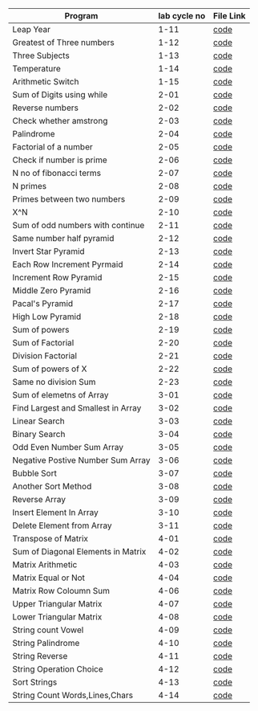 | Program                          | lab cycle no | File Link                                                                                  |
|----------------------------------|--------------|--------------------------------------------------------------------------------------------|
| Leap Year                        | 1-11         | [code](https://github.com/bcathings/c/blob/master/lab_cycles/cycle1_11_leapyear.c)         |
| Greatest of Three numbers        | 1-12         | [code](https://github.com/bcathings/c/blob/master/lab_cycles/cycle1_12_greatestofthree.c)  |
| Three Subjects                   | 1-13         | [code](https://github.com/bcathings/c/blob/master/lab_cycles/cycle1_13_threesubjects.c)    |
| Temperature                      | 1-14         | [code](https://github.com/bcathings/c/blob/master/lab_cycles/cycle1_14_temperature.c)      |
| Arithmetic Switch                | 1-15         | [code](https://github.com/bcathings/c/blob/master/lab_cycles/cycle1_15_arithmeticswitch.c) |
| Sum of Digits using while        | 2-01         | [code](https://github.com/bcathings/c/blob/master/lab_cycles/cycle2_01_sumofdigitswhile.c) |
| Reverse numbers                  | 2-02         | [code](https://github.com/bcathings/c/blob/master/lab_cycles/cycle2_02_reverseno.c)        |
| Check whether amstrong           | 2-03         | [code](https://github.com/bcathings/c/blob/master/lab_cycles/cycle2_03_amstrong.c)         |
| Palindrome                       | 2-04         | [code](https://github.com/bcathings/c/blob/master/lab_cycles/cycle2_04_palindrome.c)       |
| Factorial of a number            | 2-05         | [code](https://github.com/bcathings/c/blob/master/lab_cycles/cycle2_05_factorial.c)        |
| Check if number is prime         | 2-06         | [code](https://github.com/bcathings/c/blob/master/lab_cycles/cycle2_06_prime.c)            |
| N no of fibonacci terms          | 2-07         | [code](https://github.com/bcathings/c/blob/master/lab_cycles/cycle2_07_fibonacci.c)        |
| N primes                         | 2-08         | [code](https://github.com/bcathings/c/blob/master/lab_cycles/cycle2_08_nprime.c)           |
| Primes between two numbers       | 2-09         | [code](https://github.com/bcathings/c/blob/master/lab_cycles/cycle2_09_primebetween.c)     |
| X^N                              | 2-10         | [code](https://github.com/bcathings/c/blob/master/lab_cycles/cycle2_10_xraisen.c)          |
| Sum of odd numbers with continue | 2-11         | [code](https://github.com/bcathings/c/blob/master/lab_cycles/cycle2_11_sumofoddcont.c)     |
| Same number half pyramid         | 2-12         | [code](https://github.com/bcathings/c/blob/master/lab_cycles/cycle2_12_samenohalfpyr.c)    |
| Invert Star Pyramid              | 2-13         | [code](https://github.com/bcathings/c/blob/master/lab_cycles/cycle2_13_invertstarpyr.c)    |
| Each Row Increment Pyrmaid       | 2-14         | [code](https://github.com/bcathings/c/blob/master/lab_cycles/cycle2_14_eachrowincrpyr.c)   |
|Increment Row Pyramid|2-15|[code](https://github.com/bcathings/c/blob/master/lab_cycles/cycle2_15_incrmntrowpyr.c)|
|Middle Zero Pyramid|2-16|[code](https://github.com/bcathings/c/blob/master/lab_cycles/cycle2_16_middlezeropyr.c)|
|Pacal's Pyramid|2-17|[code](https://github.com/bcathings/c/blob/master/lab_cycles/cycle2_17_pascalpyr.c)|
|High Low Pyramid|2-18|[code](https://github.com/bcathings/c/blob/master/lab_cycles/cycle2_18_highlowpyr.c)|
|Sum of powers|2-19|[code](https://github.com/bcathings/c/blob/master/lab_cycles/cycle2_19_powersum.c)|
|Sum of Factorial|2-20|[code](https://github.com/bcathings/c/blob/master/lab_cycles/cycle2_20_factsum.c)|
|Division Factorial|2-21|[code](https://github.com/bcathings/c/blob/master/lab_cycles/cycle2_21_divisionfact.c)|
|Sum of powers of X|2-22|[code](https://github.com/bcathings/c/blob/master/lab_cycles/cycle2_22_xpowersum.c)|
|Same no division Sum|2-23|[code](https://github.com/bcathings/c/blob/master/lab_cycles/cycle2_23_samenodivsum.c)|
|Sum of elemetns of Array|3-01|[code](https://github.com/bcathings/c/blob/master/lab_cycles/cycle3_01_sumofele.c)|
|Find Largest and Smallest in Array|3-02|[code](https://github.com/bcathings/c/blob/master/lab_cycles/cycle3_02_larsmolarr.c)|
|Linear Search|3-03|[code](https://github.com/bcathings/c/blob/master/lab_cycles/cycle3_03_linearsearch.c)|
|Binary Search|3-04|[code](https://github.com/bcathings/c/blob/master/lab_cycles/cycle3_04_binarysearch.c)|
|Odd Even Number Sum Array|3-05|[code](https://github.com/bcathings/c/blob/master/lab_cycles/cycle3_05_oddevensumarr.c)|
|Negative Postive Number Sum Array|3-06|[code](https://github.com/bcathings/c/blob/master/lab_cycles/cycle3_06_negpossumarr.c)|
|Bubble Sort|3-07|[code](https://github.com/bcathings/c/blob/master/lab_cycles/cycle3_07_bubblesort.c)|
|Another Sort Method|3-08|[code](https://github.com/bcathings/c/blob/master/lab_cycles/cycle3_08_selecsortnoselc.c)|
|Reverse Array|3-09|[code](https://github.com/bcathings/c/blob/master/lab_cycles/cycle3_09_revarr.c)|
|Insert Element In Array|3-10|[code](https://github.com/bcathings/c/blob/master/lab_cycles/cycle3_10_inserele.c)|
|Delete Element from Array|3-11|[code](https://github.com/bcathings/c/blob/master/lab_cycles/cycle3_11_deleele.c)|
|Transpose of Matrix|4-01|[code](https://github.com/bcathings/c/blob/master/lab_cycles/cycle4_01_transpose.c)|
|Sum of Diagonal Elements in Matrix|4-02|[code](https://github.com/bcathings/c/blob/master/lab_cycles/cycle4_02_sumdiagonal.c)|
|Matrix Arithmetic|4-03|[code](https://github.com/bcathings/c/blob/master/lab_cycles/cycle4_03_matrixarith.c)|
|Matrix Equal or Not|4-04|[code](https://github.com/bcathings/c/blob/master/lab_cycles/cycle4_04_matrxequal.c)|
|Matrix Row Coloumn Sum|4-06|[code](https://github.com/bcathings/c/blob/master/lab_cycles/cycle4_06_rowcolsum.c)|
|Upper Triangular Matrix|4-07|[code](https://github.com/bcathings/c/blob/master/lab_cycles/cycle4_07_uppertri.c)|
|Lower Triangular Matrix|4-08|[code](https://github.com/bcathings/c/blob/master/lab_cycles/cycle4_08_lowertri.c)|
|String count Vowel|4-09|[code](https://github.com/bcathings/c/blob/master/lab_cycles/cycle4_09_countvowel.c)|
|String Palindrome|4-10|[code](https://github.com/bcathings/c/blob/master/lab_cycles/cycle4_10_strpalindrome.c)|
|String Reverse|4-11|[code](https://github.com/bcathings/c/blob/master/lab_cycles/cycle4_11_strrev.c)|
|String Operation Choice|4-12|[code](https://github.com/bcathings/c/blob/master/lab_cycles/cycle4_12_strchoice.c)|
|Sort Strings|4-13|[code](https://github.com/bcathings/c/blob/master/lab_cycles/cycle4_13_sortstr.c)|
|String Count Words,Lines,Chars|4-14|[code](https://github.com/bcathings/c/blob/master/lab_cycles/cycle4_14_countstrwlc.c)|

